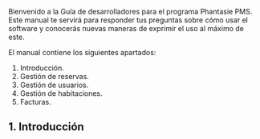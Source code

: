 Bienvenido a la Guía de desarrolladores para el programa Phantasie PMS. Este manual te servirá para responder tus preguntas sobre cómo usar el software y conocerás nuevas maneras de exprimir el uso al máximo de este.

El manual contiene los siguientes apartados:

1. Introducción.
2. Gestión de reservas.
3. Gestión de usuarios.
4. Gestión de habitaciones.
5. Facturas.

## 1. Introducción

